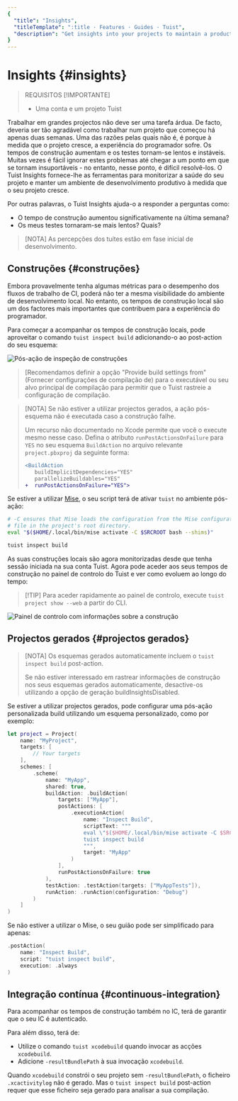 ```yaml
---
{
  "title": "Insights",
  "titleTemplate": ":title · Features · Guides · Tuist",
  "description": "Get insights into your projects to maintain a product developer environment."
}
---
```

# Insights {#insights}

> REQUISITOS [!IMPORTANTE]
> - Uma conta e um projeto
>   <LocalizedLink href="/guides/server/accounts-and-projects">Tuist</LocalizedLink>

Trabalhar em grandes projectos não deve ser uma tarefa árdua. De facto, deveria
ser tão agradável como trabalhar num projeto que começou há apenas duas semanas.
Uma das razões pelas quais não é, é porque à medida que o projeto cresce, a
experiência do programador sofre. Os tempos de construção aumentam e os testes
tornam-se lentos e instáveis. Muitas vezes é fácil ignorar estes problemas até
chegar a um ponto em que se tornam insuportáveis - no entanto, nesse ponto, é
difícil resolvê-los. O Tuist Insights fornece-lhe as ferramentas para
monitorizar a saúde do seu projeto e manter um ambiente de desenvolvimento
produtivo à medida que o seu projeto cresce.

Por outras palavras, o Tuist Insights ajuda-o a responder a perguntas como:
- O tempo de construção aumentou significativamente na última semana?
- Os meus testes tornaram-se mais lentos? Quais?

> [NOTA] As percepções dos tuítes estão em fase inicial de desenvolvimento.

## Construções {#construções}

Embora provavelmente tenha algumas métricas para o desempenho dos fluxos de
trabalho de CI, poderá não ter a mesma visibilidade do ambiente de
desenvolvimento local. No entanto, os tempos de construção local são um dos
factores mais importantes que contribuem para a experiência do programador.

Para começar a acompanhar os tempos de construção locais, pode aproveitar o
comando `tuist inspect build` adicionando-o ao post-action do seu esquema:

![Pós-ação de inspeção de
construções](/images/guides/features/insights/inspect-build-scheme-post-action.png)

> [Recomendamos definir a opção "Provide build settings from" (Fornecer
> configurações de compilação de) para o executável ou seu alvo principal de
> compilação para permitir que o Tuist rastreie a configuração de compilação.

> [NOTA] Se não estiver a utilizar projectos
> <LocalizedLink href="/guides/features/projects"> gerados</LocalizedLink>, a
> ação pós-esquema não é executada caso a construção falhe.
> 
> Um recurso não documentado no Xcode permite que você o execute mesmo nesse
> caso. Defina o atributo `runPostActionsOnFailure` para `YES` no seu esquema
> `BuildAction` no arquivo relevante `project.pbxproj` da seguinte forma:
> 
> ```diff
> <BuildAction
>    buildImplicitDependencies="YES"
>    parallelizeBuildables="YES"
> +  runPostActionsOnFailure="YES">
> ```

Se estiver a utilizar [Mise](https://mise.jdx.dev/), o seu script terá de ativar
`tuist` no ambiente pós-ação:
```sh
# -C ensures that Mise loads the configuration from the Mise configuration
# file in the project's root directory.
eval "$($HOME/.local/bin/mise activate -C $SRCROOT bash --shims)"

tuist inspect build
```


As suas construções locais são agora monitorizadas desde que tenha sessão
iniciada na sua conta Tuist. Agora pode aceder aos seus tempos de construção no
painel de controlo do Tuist e ver como evoluem ao longo do tempo:


> [!TIP] Para aceder rapidamente ao painel de controlo, execute `tuist project
> show --web` a partir do CLI.

![Painel de controlo com informações sobre a
construção](/images/guides/features/insights/builds-dashboard.png)

## Projectos gerados {#projectos gerados}

> [NOTA] Os esquemas gerados automaticamente incluem o `tuist inspect build`
> post-action.
> 
> Se não estiver interessado em rastrear informações de construção nos seus
> esquemas gerados automaticamente, desactive-os utilizando a opção de geração
> <LocalizedLink href="references/project-description/structs/tuist.generationoptions#buildinsightsdisabled">buildInsightsDisabled</LocalizedLink>.

Se estiver a utilizar projectos gerados, pode configurar uma pós-ação
personalizada
<LocalizedLink href="references/project-description/structs/buildaction#postactions">build</LocalizedLink>
utilizando um esquema personalizado, como por exemplo:

```swift
let project = Project(
    name: "MyProject",
    targets: [
        // Your targets
    ],
    schemes: [
        .scheme(
            name: "MyApp",
            shared: true,
            buildAction: .buildAction(
                targets: ["MyApp"],
                postActions: [
                    .executionAction(
                        name: "Inspect Build",
                        scriptText: """
                        eval \"$($HOME/.local/bin/mise activate -C $SRCROOT bash --shims)\"
                        tuist inspect build
                        """,
                        target: "MyApp"
                    )
                ],
                runPostActionsOnFailure: true
            ),
            testAction: .testAction(targets: ["MyAppTests"]),
            runAction: .runAction(configuration: "Debug")
        )
    ]
)
```

Se não estiver a utilizar o Mise, o seu guião pode ser simplificado para apenas:

```swift
.postAction(
    name: "Inspect Build",
    script: "tuist inspect build",
    execution: .always
)
```

## Integração contínua {#continuous-integration}

Para acompanhar os tempos de construção também no IC, terá de garantir que o seu
IC é
<LocalizedLink href="/guides/integrations/continuous-integration#authentication">autenticado</LocalizedLink>.

Para além disso, terá de:
- Utilize o comando
  <LocalizedLink href="/cli/xcodebuild#tuist-xcodebuild">`tuist
  xcodebuild`</LocalizedLink> quando invocar as acções `xcodebuild`.
- Adicione `-resultBundlePath` à sua invocação `xcodebuild`.

Quando `xcodebuild` constrói o seu projeto sem `-resultBundlePath`, o ficheiro
`.xcactivitylog` não é gerado. Mas o `tuist inspect build` post-action requer
que esse ficheiro seja gerado para analisar a sua compilação.
